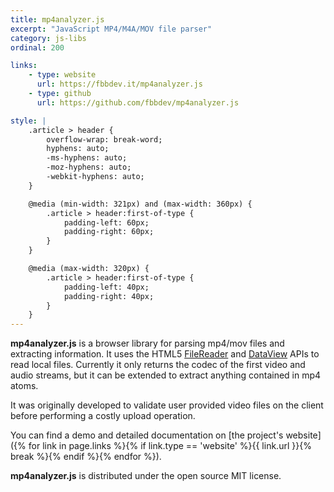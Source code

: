 ```yaml
---
title: mp4analyzer.js
excerpt: "JavaScript MP4/M4A/MOV file parser"
category: js-libs
ordinal: 200

links:
    - type: website
      url: https://fbbdev.it/mp4analyzer.js
    - type: github
      url: https://github.com/fbbdev/mp4analyzer.js

style: |
    .article > header {
        overflow-wrap: break-word;
        hyphens: auto;
        -ms-hyphens: auto;
        -moz-hyphens: auto;
        -webkit-hyphens: auto;
    }

    @media (min-width: 321px) and (max-width: 360px) {
        .article > header:first-of-type {
            padding-left: 60px;
            padding-right: 60px;
        }
    }

    @media (max-width: 320px) {
        .article > header:first-of-type {
            padding-left: 40px;
            padding-right: 40px;
        }
    }
---
```


**mp4analyzer.js** is a browser library for parsing mp4/mov files and extracting information.
It uses the HTML5 [FileReader](http://developer.mozilla.org/en-US/docs/Web/API/FileReader)
and [DataView](http://developer.mozilla.org/en-US/docs/Web/API/DataView) APIs to read
local files. Currently it only returns the codec of the first video and audio streams,
but it can be extended to extract anything contained in mp4 atoms.

It was originally developed to validate user provided video files on the client before
performing a costly upload operation.

You can find a demo and detailed documentation on [the project's website]({% for link in page.links %}{% if link.type == 'website' %}{{ link.url }}{% break %}{% endif %}{% endfor %}).

**mp4analyzer.js** is distributed under the open source MIT license.
